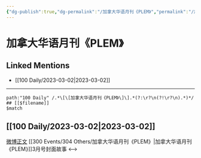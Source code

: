 ```yaml
---
{"dg-publish":true,"dg-permalink":"/加拿大华语月刊《PLEM》","permalink":"/加拿大华语月刊《PLEM》/"}
---
```


# 加拿大华语月刊《PLEM》

## Linked Mentions
- [[100 Daily/2023-03-02\|2023-03-02]]


---

```expander
path:"100 Daily" /.*\[\[加拿大华语月刊《PLEM》\]\].*(?:\r?\n(?!\r?\n).*)*/
## [[$filename]]
$match
```
## [[100 Daily/2023-03-02\|2023-03-02]]
[微博正文](https://weibo.com/detail/4874792463502700) [[300 Events/304 Others/加拿大华语月刊《PLEM》\|加拿大华语月刊《PLEM》]]3月号封面故事
<-->